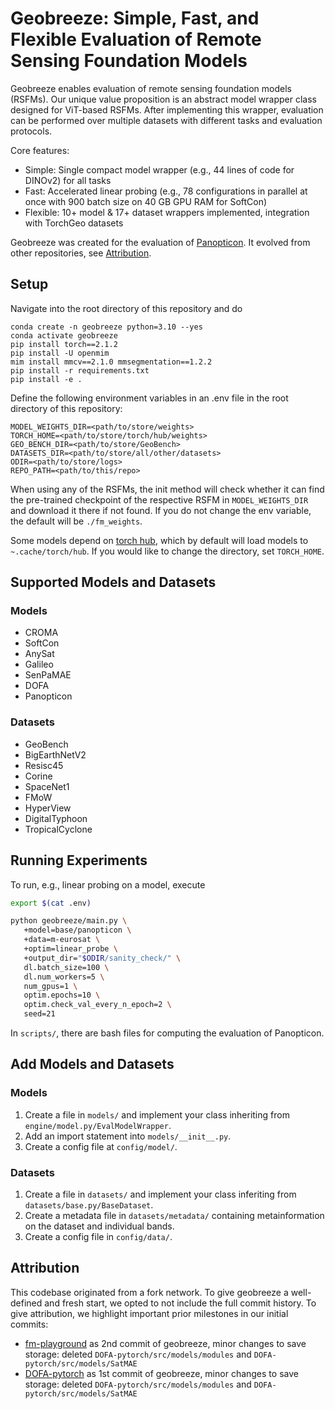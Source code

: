 # Geobreeze: Simple, Fast, and Flexible Evaluation of Remote Sensing Foundation Models

Geobreeze enables evaluation of remote sensing foundation models (RSFMs). Our unique value proposition is an abstract model wrapper class designed for ViT-based RSFMs. After implementing this wrapper, evaluation can be performed over multiple datasets with different tasks and evaluation protocols.

Core features:
- Simple: Single compact model wrapper (e.g., 44 lines of code for DINOv2) for all tasks
- Fast: Accelerated linear probing (e.g., 78 configurations in parallel at once with 900 batch size on 40 GB GPU RAM for SoftCon)
- Flexible: 10+ model & 17+ dataset wrappers implemented, integration with TorchGeo datasets

Geobreeze was created for the evaluation of [Panopticon](https://github.com/Panopticon-FM/panopticon). It evolved from other repositories, see [Attribution](#attribution).
<!-- 
and evolved from the `geofm` branch in the [DOFA-pytorch](https://github.com/xiong-zhitong/DOFA-pytorch) repository (see [Attribution](#attribution)). The code in `geofm/engine/accelerated` is from [DINOv2](https://github.com/facebookresearch/dinov2) with minor adjustments. -->

## Setup

Navigate into the root directory of this repository and do
```
conda create -n geobreeze python=3.10 --yes
conda activate geobreeze
pip install torch==2.1.2
pip install -U openmim
mim install mmcv==2.1.0 mmsegmentation==1.2.2
pip install -r requirements.txt
pip install -e .
```

Define the following environment variables in an .env file in the root directory of this repository:
```shell
MODEL_WEIGHTS_DIR=<path/to/store/weights>
TORCH_HOME=<path/to/store/torch/hub/weights>
GEO_BENCH_DIR=<path/to/store/GeoBench>
DATASETS_DIR=<path/to/store/all/other/datasets>
ODIR=<path/to/store/logs>
REPO_PATH=<path/to/this/repo>
```

When using any of the RSFMs, the init method will check whether it can find the pre-trained checkpoint of the respective RSFM in `MODEL_WEIGHTS_DIR` and download it there if not found. If you do not change the env variable, the default will be `./fm_weights`.

Some models depend on [torch hub](https://pytorch.org/docs/stable/hub.html#where-are-my-downloaded-models-saved), which by default will load models to `~.cache/torch/hub`. If you would like to change the directory, set `TORCH_HOME`.



## Supported Models and Datasets

### Models
- CROMA
- SoftCon
- AnySat
- Galileo
- SenPaMAE
- DOFA
- Panopticon

### Datasets
- GeoBench
- BigEarthNetV2
- Resisc45
- Corine
- SpaceNet1
- FMoW
- HyperView
- DigitalTyphoon
- TropicalCyclone




## Running Experiments

To run, e.g., linear probing on a model, execute

```bash
export $(cat .env)

python geobreeze/main.py \
   +model=base/panopticon \
   +data=m-eurosat \
   +optim=linear_probe \
   +output_dir="$ODIR/sanity_check/" \
   dl.batch_size=100 \
   dl.num_workers=5 \
   num_gpus=1 \
   optim.epochs=10 \
   optim.check_val_every_n_epoch=2 \
   seed=21 
```
In `scripts/`, there are bash files for computing the evaluation of Panopticon. 

## Add Models and Datasets
### Models
1. Create a file in `models/` and implement your class inheriting from `engine/model.py/EvalModelWrapper`.
2. Add an import statement into `models/__init__.py`.
3. Create a config file at `config/model/`.

### Datasets
1. Create a file in `datasets/` and implement your class inferiting from `datasets/base.py/BaseDataset`.
2. Create a metadata file in `datasets/metadata/` containing metainformation on the dataset and individual bands.
3. Create a config file in `config/data/`.

## Attribution

This codebase originated from a fork network. To give geobreeze a well-defined and fresh start, we opted to not include the full commit history. To give attribution, we highlight important prior milestones in our initial commits:
- [fm-playground](https://github.com/ando-shah/fm-playground/tree/ecfa7b8c04f28f62ec01a4f7fe8ff8be8c5f53a5) as 2nd commit of geobreeze, minor changes to save storage: deleted `DOFA-pytorch/src/models/modules` and `DOFA-pytorch/src/models/SatMAE`
- [DOFA-pytorch](https://github.com/xiong-zhitong/DOFA-pytorch/tree/b915a2f6d2983c04fd08a270a09e5032e9eb91a9) as 1st commit of geobreeze, minor changes to save storage: deleted `DOFA-pytorch/src/models/modules` and `DOFA-pytorch/src/models/SatMAE`

